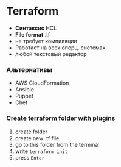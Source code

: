 # Terraform

- **Синтаксис**  HCL
- **File format** .tf
- не требует компиляции
- Работает на всех оперц. системах
- любой текстовый редактор

### Альтернативы 

- AWS CloudFormation
- Ansible
- Puppet
- Chef


### Create terraform folder with plugins

1. create folder
2. create new .tf file 
3. go to this folder from the terminal 
4. write ```terraform init```
5. press `Enter`
